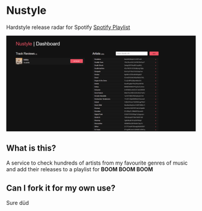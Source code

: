 # Nustyle
Hardstyle release radar for Spotify
[Spotify Playlist](https://open.spotify.com/playlist/0TdRzSP9GMdDcnuZd7wSTE?si=a6107a78cf1b4772)

![Dashboard](/web/images/dashboard.PNG)

## What is this?
A service to check hundreds of artists from my favourite genres of music and add their releases to a playlist for **BOOM BOOM BOOM**

## Can I fork it for my own use?
Sure düd